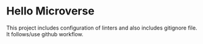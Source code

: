 # Hello Microverse

This project includes configuration of linters and also includes gitignore file. 
It follows/use github workflow.
